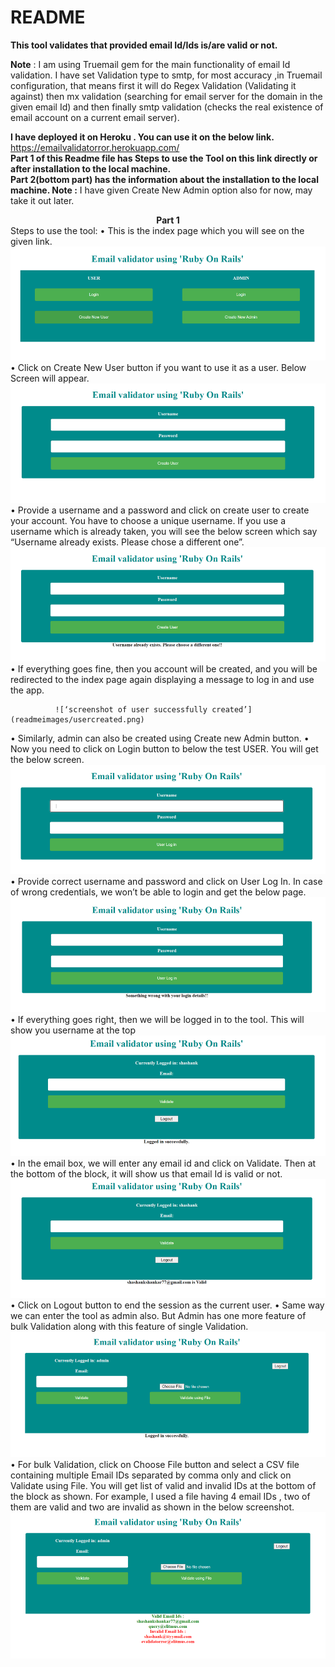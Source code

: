 # README

<b>This tool validates that provided email Id/Ids is/are valid or not.</b>

<b>Note</b> : I am using Truemail gem for the main functionality of email Id validation. I have set Validation type to smtp, for most accuracy ,in Truemail configuration, that means first it will do Regex Validation (Validating it against) then mx validation (searching for email server for the domain in the given email Id) and then finally smtp validation (checks the real existence of email account on a current email server).

<b>I have deployed it on Heroku . You can use it on the below link.</b><br>
https://emailvalidatorror.herokuapp.com/
<br>
<b>Part 1 of this Readme file has Steps to use the Tool on this link directly or after installation to the local machine.<br>
Part 2(bottom part) has the information about the installation to the local machine.
Note :</b> I have given Create New Admin option also for now, may take it out later.

<b><center>Part 1</center></b>
Steps to use the tool:
•	This is the index page which you will see on the given link.
![‘screenshot of index page’](readmeimages/index.PNG)
•	Click on Create New User button if you want to use it as a user. Below Screen will appear.
              ![‘screenshot of user sign up page’](readmeimages/createnewuser.png)
•	Provide a username and a password and click on create user to create your account. You have to choose a unique username. If you use a username which is already taken, you will see the below screen which say “Username already exists. Please chose a different one”.
              ![‘screenshot of user already exists page’](readmeimages/userexists.png)
•	If everything goes fine, then you account will be created, and you will be redirected to the index page again displaying a message to log in and use the app.

              ![‘screenshot of user successfully created’](readmeimages/usercreated.png)
•	Similarly, admin can also be created using Create new Admin button.
•	Now you need to click on Login button to below the test USER. You will get the below screen.
              ![‘screenshot of user login page](readmeimages/userlogin.png)
•	Provide correct username and password and click on User Log In.   In case of wrong credentials, we won’t be able to login and get the below page.
           ![‘screenshot of user wrong credentials’](readmeimages/credwrong.png)
•	If everything goes right, then we will be logged in to the tool. This will show you username at the top
              ![‘screenshot of user tool’](readmeimages/usertool.png)
•	In the email box, we will enter any email id and click on Validate.
Then at the bottom of the block, it will show us that email Id is valid or not.
              ![‘screenshot of user tool result’](readmeimages/usertoolres.png)
•	Click on Logout button to end the session as the current user.
•	Same way we can enter the tool as admin also.
But Admin has one more feature of bulk Validation along with this feature of single Validation.
             ![‘screenshot of admin tool’](readmeimages/admintool.png)
•	For bulk Validation, click on Choose File button and select a CSV file containing multiple Email IDs separated by comma only and click on Validate using File. You will get list of valid and invalid IDs at the bottom of the block as shown. For example, I used a file having 4 email IDs , two of them are valid and two are invalid as shown in the below screenshot.
             ![‘screenshot of admin bulk validation’](readmeimages/bulkval.png)



